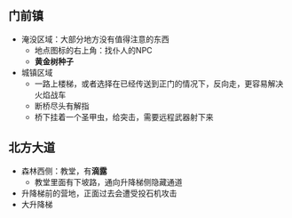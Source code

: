 ## 门前镇
- 淹没区域：大部分地方没有值得注意的东西
	- 地点图标的右上角：找仆人的NPC
	- **黄金树种子**
- 城镇区域
	- 一路上楼梯，或者选择在已经传送到正门的情况下，反向走，更容易解决火焰战车
	- 断桥尽头有解指
	- 桥下挂着一个圣甲虫，给突击，需要远程武器射下来

## 北方大道
- 森林西侧：教堂，有**滴露**
	- 教堂里面有下坡路，通向升降梯侧隐藏通道
- 升降梯前的营地，正面过去会遭受投石机攻击
- 大升降梯
